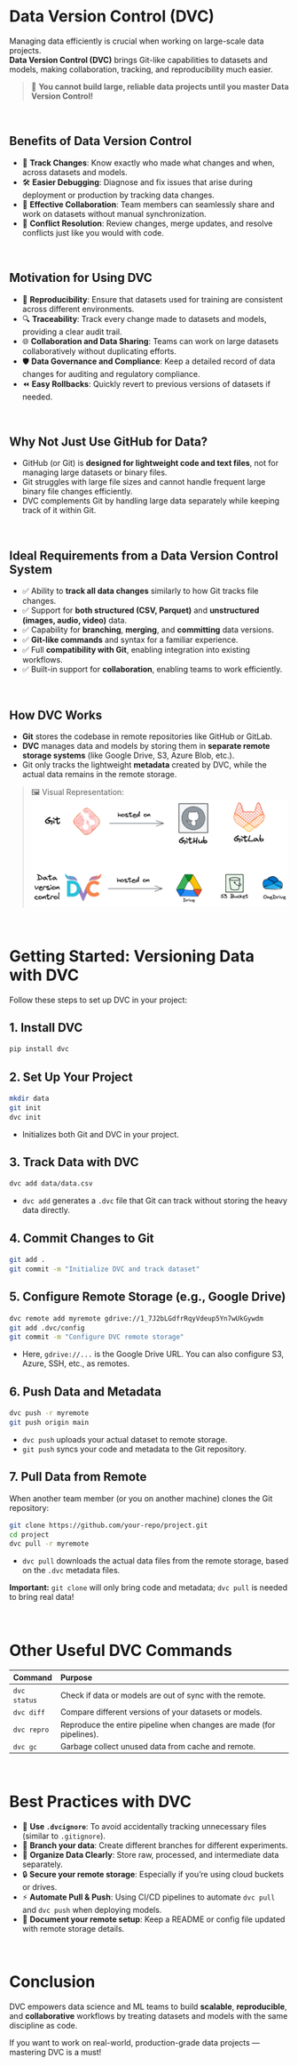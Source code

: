 # Data Version Control (DVC)

Managing data efficiently is crucial when working on large-scale data projects.  
**Data Version Control (DVC)** brings Git-like capabilities to datasets and models, making collaboration, tracking, and reproducibility much easier.

> 📢 **You cannot build large, reliable data projects until you master Data Version Control!**

<br>

## Benefits of Data Version Control

- 🔎 **Track Changes**: Know exactly who made what changes and when, across datasets and models.
- 🛠️ **Easier Debugging**: Diagnose and fix issues that arise during deployment or production by tracking data changes.
- 🤝 **Effective Collaboration**: Team members can seamlessly share and work on datasets without manual synchronization.
- 🔁 **Conflict Resolution**: Review changes, merge updates, and resolve conflicts just like you would with code.

<br>

## Motivation for Using DVC

- 📜 **Reproducibility**: Ensure that datasets used for training are consistent across different environments.
- 🔍 **Traceability**: Track every change made to datasets and models, providing a clear audit trail.
- 🌐 **Collaboration and Data Sharing**: Teams can work on large datasets collaboratively without duplicating efforts.
- 🛡️ **Data Governance and Compliance**: Keep a detailed record of data changes for auditing and regulatory compliance.
- ⏪ **Easy Rollbacks**: Quickly revert to previous versions of datasets if needed.

<br>

## Why Not Just Use GitHub for Data?

- GitHub (or Git) is **designed for lightweight code and text files**, not for managing large datasets or binary files.
- Git struggles with large file sizes and cannot handle frequent large binary file changes efficiently.
- DVC complements Git by handling large data separately while keeping track of it within Git.

<br>

## Ideal Requirements from a Data Version Control System

- ✅ Ability to **track all data changes** similarly to how Git tracks file changes.
- ✅ Support for **both structured (CSV, Parquet)** and **unstructured (images, audio, video)** data.
- ✅ Capability for **branching**, **merging**, and **committing** data versions.
- ✅ **Git-like commands** and syntax for a familiar experience.
- ✅ Full **compatibility with Git**, enabling integration into existing workflows.
- ✅ Built-in support for **collaboration**, enabling teams to work efficiently.

<br>

## How DVC Works

- **Git** stores the codebase in remote repositories like GitHub or GitLab.
- **DVC** manages data and models by storing them in **separate remote storage systems** (like Google Drive, S3, Azure Blob, etc.).
- Git only tracks the lightweight **metadata** created by DVC, while the actual data remains in the remote storage.

> 🖼️ Visual Representation:
> <img src="images/dvx.png" alt="DVC Workflow">

<br>

# Getting Started: Versioning Data with DVC

Follow these steps to set up DVC in your project:



## 1. Install DVC
```bash
pip install dvc
```


## 2. Set Up Your Project
```bash
mkdir data
git init
dvc init
```
- Initializes both Git and DVC in your project.


## 3. Track Data with DVC
```bash
dvc add data/data.csv
```
- `dvc add` generates a `.dvc` file that Git can track without storing the heavy data directly.


## 4. Commit Changes to Git
```bash
git add .
git commit -m "Initialize DVC and track dataset"
```



## 5. Configure Remote Storage (e.g., Google Drive)
```bash
dvc remote add myremote gdrive://1_7J2bLGdfrRqyVdeup5Yn7wUkGywdm
git add .dvc/config
git commit -m "Configure DVC remote storage"
```
- Here, `gdrive://...` is the Google Drive URL. You can also configure S3, Azure, SSH, etc., as remotes.


## 6. Push Data and Metadata
```bash
dvc push -r myremote
git push origin main
```
- `dvc push` uploads your actual dataset to remote storage.
- `git push` syncs your code and metadata to the Git repository.



## 7. Pull Data from Remote

When another team member (or you on another machine) clones the Git repository:

```bash
git clone https://github.com/your-repo/project.git
cd project
dvc pull -r myremote
```
- `dvc pull` downloads the actual data files from the remote storage, based on the `.dvc` metadata files.

**Important:** `git clone` will only bring code and metadata; `dvc pull` is needed to bring real data!

<br>

# Other Useful DVC Commands

| Command | Purpose |
| :------ | :------ |
| `dvc status` | Check if data or models are out of sync with the remote. |
| `dvc diff` | Compare different versions of your datasets or models. |
| `dvc repro` | Reproduce the entire pipeline when changes are made (for pipelines). |
| `dvc gc` | Garbage collect unused data from cache and remote. |

<br>

# Best Practices with DVC

- 🧹 **Use `.dvcignore`**: To avoid accidentally tracking unnecessary files (similar to `.gitignore`).
- 🌳 **Branch your data**: Create different branches for different experiments.
- 📂 **Organize Data Clearly**: Store raw, processed, and intermediate data separately.
- 🔒 **Secure your remote storage**: Especially if you’re using cloud buckets or drives.
- ⚡ **Automate Pull & Push**: Using CI/CD pipelines to automate `dvc pull` and `dvc push` when deploying models.
- 📑 **Document your remote setup**: Keep a README or config file updated with remote storage details.

<br>

# Conclusion

DVC empowers data science and ML teams to build **scalable**, **reproducible**, and **collaborative** workflows by treating datasets and models with the same discipline as code.

If you want to work on real-world, production-grade data projects — mastering DVC is a must!
